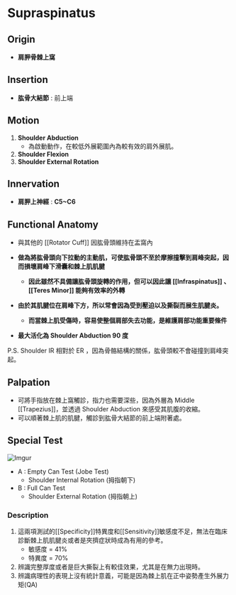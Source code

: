 # Supraspinatus
## Origin
* **肩胛骨棘上窩**  

## Insertion
* **肱骨大結節** : 前上端  

## Motion
1. **Shoulder Abduction**
	* 為啟動動作，在較低外展範圍內為較有效的肩外展肌。
2. **Shoulder Flexion**
3. **Shoulder External Rotation** 

## Innervation
* **肩胛上神經** : **C5~C6**  

## Functional Anatomy
* 與其他的 [[Rotator Cuff]] 因肱骨頭維持在盂窩內  

* **做為將肱骨頭向下拉動的主動肌，可使肱骨頭不至於摩擦撞擊到肩峰突起，因而損壞肩峰下滑囊和棘上肌肌腱**
	* **因此雖然不具備讓肱骨頭旋轉的作用，但可以因此讓 [[Infraspinatus]] 、[[Teres Minor]] 能夠有效率的外轉**  
	
* **由於其肌腱位在肩峰下方，所以常會因為受到壓迫以及撕裂而展生肌腱炎。**
	* **而當棘上肌受傷時，容易使整個肩部失去功能，是維護肩部功能重要條件**  

* **最大活化為 Shoulder Abduction 90 度**  
	
P.S. Shoulder IR 相對於 ER ，因為骨骼結構的關係，肱骨頭較不會碰撞到肩峰突起。  

## Palpation
* 可將手指放在棘上窩觸診，指力也需要深些，因為外層為 Middle [[Trapezius]]，並透過 Shoulder Abduction 來感受其肌腹的收縮。
* 可以順著棘上肌的肌腱，觸診到肱骨大結節的前上端附著處。

## Special Test
![Imgur](https://i.imgur.com/p4ucANim.jpg)
* A : Empty Can Test (Jobe Test)
	* Shoulder Internal Rotation (拇指朝下)
* B : Full Can Test 
	* Shoulder External Rotation (拇指朝上)  

### Description
1. 這兩項測試的[[Specificity]]特異度和[[Sensitivity]]敏感度不足，無法在臨床診斷棘上肌肌腱炎或者是夾擠症狀時成為有用的參考。
	* 敏感度 = 41%
	* 特異度 = 70%
2. 辨識完整厚度或者是巨大撕裂上有較佳效果，尤其是在無力出現時。
3. 辨識病理性的表現上沒有統計意義，可能是因為棘上肌在正中姿勢產生外展力矩(QA)



